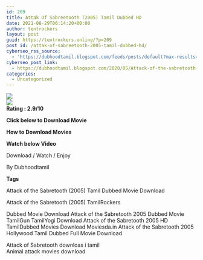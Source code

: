 ```yaml
---
id: 209
title: Attak Of Sabreetooth (2005) Tamil Dubbed HD
date: 2021-08-29T06:14:20+00:00
author: tentrockers
layout: post
guid: https://tentrockers.online/?p=209
post id: /attak-of-sabreetooth-2005-tamil-dubbed-hd/
cyberseo_rss_source:
  - 'https://dubhoodtamil.blogspot.com/feeds/posts/default?max-results=150&start-index=301'
cyberseo_post_link:
  - https://dubhoodtamil.blogspot.com/2020/05/Attack-of-the-sabretooth-movie-download.html
categories:
  - Uncategorized
---
```

<div class="media_block">
  <img src="https://1.bp.blogspot.com/-s3tKBia8wu0/XsTiLTOr-kI/AAAAAAAABKw/QoFMeX1znlojDAUNMmbXvSrylLVMBfLCACPcBGAYYCw/s72-c/wp1943078-saber-tooth-tiger-wallpaper-hd.jpg" class="media_thumbnail" />
</div>

<div>
  <img src="https://1.bp.blogspot.com/-s3tKBia8wu0/XsTiLTOr-kI/AAAAAAAABKw/QoFMeX1znlojDAUNMmbXvSrylLVMBfLCACPcBGAYYCw/s640/wp1943078-saber-tooth-tiger-wallpaper-hd.jpg" class="ff-og-image-inserted" />
</div>

<div readability="6.4460431654676">
  <b><span>Rating<span> </span>:<span> </span>2.9/10</span></b></p> 
  
  <p>
    <span><b>Click below to Download Movie</b></span>
  </p>
  
  <p>
    <span><b>How to Download Movies</b></span>
  </p>
  
  <p>
    <span><b>Watch below Video</b></span>
  </p>
  
  <p>
  </p>
  
  <p>
    Download / Watch / Enjoy
  </p>
  
  <p>
    By Dubhoodtamil
  </p>
</div>

<span><b>Tags</b></span>

<span><span>Attack of the Sabretooth (2005) Tamil Dubbed Movie Download&nbsp;</span></span>

<span><span>Attack of the Sabretooth (2005) TamilRockers&nbsp;</span></span>

<span><span>Dubbed Movie Download Attack of the Sabretooth 2005 Dubbed Movie TamilGun TamilYogi Download Attack of the Sabretooth 2005 HD TamilDubbed Movies Download Moviesda.in Attack of the Sabretooth 2005 Hollywood Tamil Dubbed Full Movie Download</span></span>

<span><span>Attack of Sabretooth downloas i tamil</span></span>  
<span>Animal attack movies download</span>